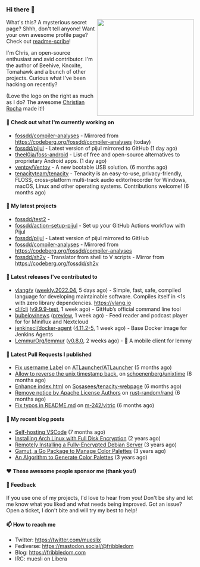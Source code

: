 ### Hi there 👋

<img align="right" src="https://raw.githubusercontent.com/muesli/muesli/master/assets/termenv.png" width="260">

What's this? A mysterious secret page? Shhh, don't tell anyone!
Want your own awesome profile page? Check out [readme-scribe](https://github.com/muesli/readme-scribe)!

I'm Chris, an open-source enthusiast and avid contributor. I'm the author of Beehive, Knoxite, Tomahawk and a bunch
of other projects. Curious what I've been hacking on recently?

(Love the logo on the right as much as I do? The awesome [Christian Rocha](https://github.com/meowgorithm/) made it!)

#### 👷 Check out what I'm currently working on

- [fossdd/compiler-analyses](https://github.com/fossdd/compiler-analyses) - Mirrored from https://codeberg.org/fossdd/compiler-analyses (today)
- [fossdd/pijul](https://github.com/fossdd/pijul) - Latest version of pijul mirrored to GitHub (1 day ago)
- [theel0ja/foss-android](https://github.com/theel0ja/foss-android) - List of free and open-source alternatives to proprietary Android apps. (1 day ago)
- [ventoy/Ventoy](https://github.com/ventoy/Ventoy) - A new bootable USB solution. (6 months ago)
- [tenacityteam/tenacity](https://github.com/tenacityteam/tenacity) - Tenacity is an easy-to-use, privacy-friendly, FLOSS, cross-platform multi-track audio editor/recorder for Windows, macOS, Linux and other operating systems. Contributions welcome! (6 months ago)

#### 🌱 My latest projects

- [fossdd/test2](https://github.com/fossdd/test2) - 
- [fossdd/action-setup-pijul](https://github.com/fossdd/action-setup-pijul) - Set up your GitHub Actions workflow with Pijul
- [fossdd/pijul](https://github.com/fossdd/pijul) - Latest version of pijul mirrored to GitHub
- [fossdd/compiler-analyses](https://github.com/fossdd/compiler-analyses) - Mirrored from https://codeberg.org/fossdd/compiler-analyses
- [fossdd/sh2v](https://github.com/fossdd/sh2v) - Translator from shell to V scripts - Mirror from https://codeberg.org/fossdd/sh2v

#### 🔭 Latest releases I've contributed to

- [vlang/v](https://github.com/vlang/v) ([weekly.2022.04](https://github.com/vlang/v/releases/tag/weekly.2022.04), 5 days ago) - Simple, fast, safe, compiled language for developing maintainable software. Compiles itself in &lt;1s with zero library dependencies. https://vlang.io
- [cli/cli](https://github.com/cli/cli) ([v9.9.9-test](https://github.com/cli/cli/releases/tag/v9.9.9-test), 1 week ago) - GitHub’s official command line tool
- [bubelov/news](https://github.com/bubelov/news) ([preview](https://github.com/bubelov/news/releases/tag/preview), 1 week ago) - Feed reader and podcast player for for Miniflux and Nextcloud
- [jenkinsci/docker-agent](https://github.com/jenkinsci/docker-agent) ([4.11.2-5](https://github.com/jenkinsci/docker-agent/releases/tag/4.11.2-5), 1 week ago) - Base Docker image for Jenkins Agents
- [LemmurOrg/lemmur](https://github.com/LemmurOrg/lemmur) ([v0.8.0](https://github.com/LemmurOrg/lemmur/releases/tag/v0.8.0), 2 weeks ago) - 🐒  A mobile client for lemmy

#### 🔨 Latest Pull Requests I published

- [Fix username Label](https://github.com/ATLauncher/ATLauncher/pull/500) on [ATLauncher/ATLauncher](https://github.com/ATLauncher/ATLauncher) (5 months ago)
- [Allow to reverse the unix timestamp back.](https://github.com/schoenenberg/unixtime/pull/4) on [schoenenberg/unixtime](https://github.com/schoenenberg/unixtime) (6 months ago)
- [Enhance index.html](https://github.com/Sosasees/tenacity-webpage/pull/1) on [Sosasees/tenacity-webpage](https://github.com/Sosasees/tenacity-webpage) (6 months ago)
- [Remove notice by Apache License Authors](https://github.com/rust-random/rand/pull/1151) on [rust-random/rand](https://github.com/rust-random/rand) (6 months ago)
- [Fix typos in README.md](https://github.com/m-242/vitric/pull/1) on [m-242/vitric](https://github.com/m-242/vitric) (6 months ago)

#### 📜 My recent blog posts

- [Self-hosting VSCode](https://fribbledom.com/posts/selfhosting-vscode/) (7 months ago)
- [Installing Arch Linux with Full Disk Encryption](https://fribbledom.com/posts/encrypted-arch-install/) (2 years ago)
- [Remotely Installing a Fully-Encrypted Debian Server](https://fribbledom.com/posts/encrypted-remote-debian-install/) (3 years ago)
- [Gamut, a Go Package to Manage Color Palettes](https://fribbledom.com/posts/gamut-package-to-handle-color-palettes/) (3 years ago)
- [An Algorithm to Generate Color Palettes](https://fribbledom.com/posts/an-algorithm-to-generate-color-palettes/) (3 years ago)

#### ❤️ These awesome people sponsor me (thank you!)


#### 💬 Feedback

If you use one of my projects, I'd love to hear from you! Don't be shy and let me know what you liked
and what needs being improved. Got an issue? Open a ticket, I don't bite and will try my best to help!

#### 📫 How to reach me

- Twitter: https://twitter.com/mueslix
- Fediverse: https://mastodon.social/@fribbledom
- Blog: https://fribbledom.com
- IRC: muesli on Libera
